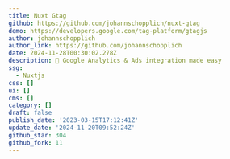 ```yaml
---
title: Nuxt Gtag
github: https://github.com/johannschopplich/nuxt-gtag
demo: https://developers.google.com/tag-platform/gtagjs
author: johannschopplich
author_link: https://github.com/johannschopplich
date: 2024-11-28T00:30:02.278Z
description: 🔸 Google Analytics & Ads integration made easy
ssg:
  - Nuxtjs
css: []
ui: []
cms: []
category: []
draft: false
publish_date: '2023-03-15T17:12:41Z'
update_date: '2024-11-20T09:52:24Z'
github_star: 304
github_fork: 11
---
```

